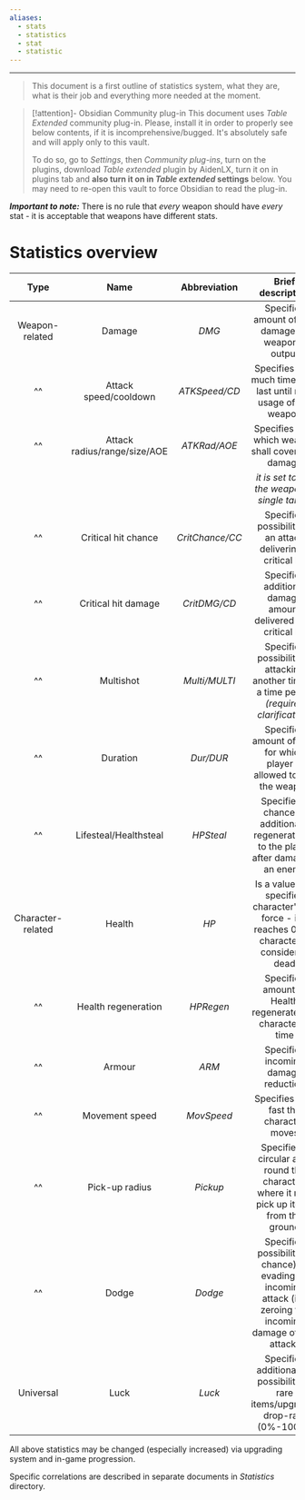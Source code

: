 ```yaml
---
aliases:
  - stats
  - statistics
  - stat
  - statistic
---
```


___

>This document is a first outline of statistics system, what they are, what is their job and everything more needed at the moment.

>[!attention]- Obsidian Community plug-in
>This document uses *Table Extended* community plug-in. Please, install it in order to properly see below contents, if it is incomprehensive/bugged. It's absolutely safe and will apply only to this vault. 
>
>To do so, go to *Settings*, then *Community plug-ins*, turn on the plugins, download *Table extended* plugin by AidenLX, turn it on in plugins tab and **also turn it on in *Table extended* settings** below. You may need to re-open this vault to force Obsidian to read the plug-in.

***Important to note:*** There is no rule that *every* weapon should have *every* stat - it is acceptable that weapons have different stats.
# Statistics overview

| **Type** | **Name** | **Abbreviation** | **Brief description** | **Related** |
| :---: | :---: | :---: | :---: | :---: |
| Weapon-related | Damage | *DMG* | Specifies amount of raw damage on weapon's output | - [[Damage calculations]] | 
| ^^ | Attack speed/cooldown | *ATKSpeed/CD* | Specifies how much time shall last until next usage of the weapon | *none yet* |
| ^^ | Attack radius/range/size/AOE | *ATKRad/AOE* | Specifies area which weapon shall cover with damage | *none yet* |\
| | | | *it is set to 0 if the weapon is single target* | |
| ^^ | Critical hit chance | *CritChance/CC* | Specifies possibility of an attack delivering a critical hit | - [[Damage calculations]] |
| ^^ | Critical hit damage | *CritDMG/CD* | Specifies additional damage amount delivered by a critical hit | ^^ |
| ^^ | Multishot | *Multi/MULTI* | Specifies possibility of attacking another time in a time period *(requires clarification)* | *none yet* |
| ^^ | Duration | *Dur/DUR* | Specifies amount of time for which player is allowed to use the weapon | *none yet* | 
| ^^ | Lifesteal/Healthsteal | *HPSteal* | Specifies a chance to additionally regenerate HP to the player after damaging an enemy | - [[Health fluctuations]] |
| Character-related | Health | *HP* | Is a value that specifies character's life force - if it reaches 0, the character is considered dead | ^^ |
| ^^ | Health regeneration | *HPRegen* | Specifies amount of Health regenerated by character in time | ^^ |
| ^^ | Armour | *ARM* | Specifies incoming damage reduction | - [[Damage calculations]] |
| ^^ | Movement speed | *MovSpeed* | Specifies how fast the character moves | *none yet* |
| ^^ | Pick-up radius | *Pickup* | Specifies a circular area round the character, where it may pick up items from the ground | *none yet* |
| ^^ | Dodge | *Dodge* | Specifies possibility (a chance) of evading an incoming attack (i.e. zeroing the incoming damage of that attack) | - [[Dodging system]] |
| Universal | Luck | *Luck* | Specifies additional *(?)* possibility of rare items/upgrades drop-rate (0%-100%) | *none yet* |

All above statistics may be changed (especially increased) via upgrading system and in-game progression.

Specific correlations are described in separate documents in *Statistics* directory.
